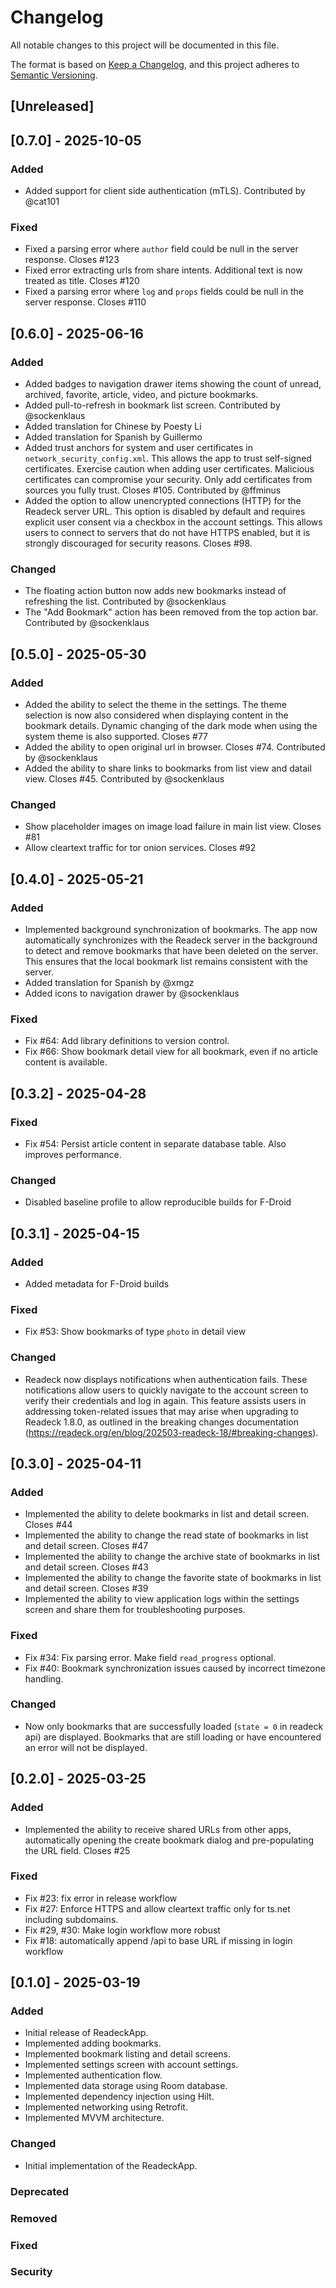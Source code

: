 # Changelog

All notable changes to this project will be documented in this file.

The format is based on [Keep a Changelog](https://keepachangelog.com/en/1.0.0/),
and this project adheres to [Semantic Versioning](https://semver.org/spec/v2.0.0.html).

## [Unreleased]

## [0.7.0] - 2025-10-05

### Added

- Added support for client side authentication (mTLS). Contributed by @cat101

### Fixed

- Fixed a parsing error where `author` field could be null in the server response. Closes #123
- Fixed error extracting urls from share intents. Additional text is now treated as title. Closes #120
- Fixed a parsing error where `log` and `props` fields could be null in the server response. Closes #110

## [0.6.0] - 2025-06-16

### Added

- Added badges to navigation drawer items showing the count of unread, archived, favorite, article, video, and picture bookmarks.
- Added pull-to-refresh in bookmark list screen. Contributed by @sockenklaus
- Added translation for Chinese by Poesty Li
- Added translation for Spanish by Guillermo
- Added trust anchors for system and user certificates in `network_security_config.xml`. This allows the app to trust self-signed certificates. Exercise caution when adding user certificates. Malicious certificates can compromise your security. Only add certificates from sources you fully trust. Closes #105. Contributed by @ffminus
- Added the option to allow unencrypted connections (HTTP) for the Readeck server URL. This option is disabled by default and requires explicit user consent via a checkbox in the account settings.  This allows users to connect to servers that do not have HTTPS enabled, but it is strongly discouraged for security reasons. Closes #98.

### Changed

- The floating action button now adds new bookmarks instead of refreshing the list. Contributed by @sockenklaus
- The "Add Bookmark" action has been removed from the top action bar. Contributed by @sockenklaus

## [0.5.0] - 2025-05-30

### Added

- Added the ability to select the theme in the settings. The theme selection is now also considered when displaying content in the bookmark details. Dynamic changing of the dark mode when using the system theme is also supported. Closes #77
- Added the ability to open original url in browser. Closes #74. Contributed by @sockenklaus
- Added the ability to share links to bookmarks from list view and datail view. Closes #45. Contributed by @sockenklaus

### Changed

- Show placeholder images on image load failure in main list view. Closes #81
- Allow cleartext traffic for tor onion services. Closes #92

## [0.4.0] - 2025-05-21

### Added

- Implemented background synchronization of bookmarks. The app now automatically synchronizes with the Readeck server in the background to detect and remove bookmarks that have been deleted on the server. This ensures that the local bookmark list remains consistent with the server.
- Added translation for Spanish by @xmgz
- Added icons to navigation drawer by @sockenklaus

### Fixed

- Fix #64: Add library definitions to version control.
- Fix #66: Show bookmark detail view for all bookmark, even if no article content is available.

## [0.3.2] - 2025-04-28

### Fixed

- Fix #54: Persist article content in separate database table. Also improves performance.

### Changed

- Disabled baseline profile to allow reproducible builds for F-Droid

## [0.3.1] - 2025-04-15

### Added

- Added metadata for F-Droid builds

### Fixed

- Fix #53: Show bookmarks of type `photo` in detail view

### Changed

- Readeck now displays notifications when authentication fails. These notifications allow users to quickly navigate to the account screen to verify their credentials and log in again. This feature assists users in addressing token-related issues that may arise when upgrading to Readeck 1.8.0, as outlined in the breaking changes documentation (https://readeck.org/en/blog/202503-readeck-18/#breaking-changes).

## [0.3.0] - 2025-04-11

### Added

- Implemented the ability to delete bookmarks in list and detail screen. Closes #44
- Implemented the ability to change the read state of bookmarks in list and detail screen. Closes #47
- Implemented the ability to change the archive state of bookmarks in list and detail screen. Closes #43
- Implemented the ability to change the favorite state of bookmarks in list and detail screen. Closes #39
- Implemented the ability to view application logs within the settings screen and share them for troubleshooting purposes.

### Fixed

- Fix #34: Fix parsing error. Make field `read_progress` optional.
- Fix #40: Bookmark synchronization issues caused by incorrect timezone handling.

### Changed

- Now only bookmarks that are successfully loaded (`state = 0` in readeck api) are displayed. Bookmarks that are still loading or have encountered an error will not be displayed. 

## [0.2.0] - 2025-03-25

### Added

- Implemented the ability to receive shared URLs from other apps, automatically opening the create bookmark dialog and pre-populating the URL field. Closes #25

### Fixed

- Fix #23: fix error in release workflow
- Fix #27: Enforce HTTPS and allow cleartext traffic only for ts.net including subdomains.
- Fix #29, #30: Make login workflow more robust 
- Fix #18: automatically append /api to base URL if missing in login workflow

## [0.1.0] - 2025-03-19

### Added

- Initial release of ReadeckApp.
- Implemented adding bookmarks.
- Implemented bookmark listing and detail screens.
- Implemented settings screen with account settings.
- Implemented authentication flow.
- Implemented data storage using Room database.
- Implemented dependency injection using Hilt.
- Implemented networking using Retrofit.
- Implemented MVVM architecture.

### Changed

- Initial implementation of the ReadeckApp.

### Deprecated

### Removed

### Fixed

### Security
